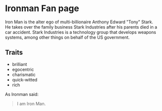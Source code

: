 # Ironman Fan page

Iron Man is the alter ego of multi-billionaire Anthony Edward "Tony" Stark. He takes over the family business Stark Industries after his parents died in a car accident. Stark Industries is a technology group that develops weapons systems, among other things on behalf of the US government.

## Traits

* brilliant
* egocentric
* charismatic
* quick-witted
* rich

As Ironman said:

> I am Iron Man.
